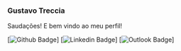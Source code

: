 ### Gustavo Treccia 

Saudações! E bem vindo ao meu perfil!

[![Github Badge](https://img.shields.io/badge/-Github-000?style=flat-square&logo=Github&logoColor=white&link=https://github.com/GustavoTreccia)]
[![Linkedin Badge](https://img.shields.io/badge/-LinkedIn-blue?style=flat-square&logo=Linkedin&logoColor=white&link=https://www.linkedin.com/in/gustavotrecciaguirado/)]
[![Outlook Badge](https://img.shields.io/badge/-MicrosoftOutlook-0078D4?style=flat-square&logo=Microsoft-Outlook&logoColor=white&link=mailto:g.treccia@outlook.com)]




<!--
**GustavoTreccia/GustavoTreccia** is a ✨ _special_ ✨ repository because its `README.md` (this file) appears on your GitHub profile.

Here are some ideas to get you started:

- 🔭 I’m currently working on ...
- 🌱 I’m currently learning ...
- 👯 I’m looking to collaborate on ...
- 🤔 I’m looking for help with ...
- 💬 Ask me about ...
- 📫 How to reach me: ...
- 😄 Pronouns: ...
- ⚡ Fun fact: ...
-->
